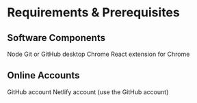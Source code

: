 # Requirements & Prerequisites

## Software Components

Node
Git or GitHub desktop
Chrome
React extension for Chrome

## Online Accounts

GitHub account
Netlify account (use the GitHub account)

